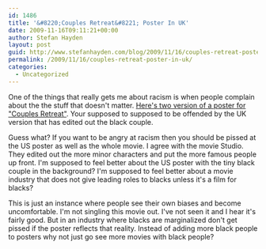 ```yaml
---
id: 1486
title: '&#8220;Couples Retreat&#8221; Poster In UK'
date: 2009-11-16T09:11:21+00:00
author: Stefan Hayden
layout: post
guid: http://www.stefanhayden.com/blog/2009/11/16/couples-retreat-poster-in-uk/
permalink: /2009/11/16/couples-retreat-poster-in-uk/
categories:
  - Uncategorized
---
```

One of the things that really gets me about racism is when people complain about the the stuff that doesn't matter. <a href="http://www.huffingtonpost.com/2009/11/15/couples-retreat-poster-in_n_358276.html">Here's two version of a poster for "Couples Retreat"</a>. Your supposed to supposed to be offended by the UK version that has edited out the black couple.

Guess what? If you want to be angry at racism then you should be pissed at the US poster as well as the whole movie. I agree with the movie Studio. They edited out the more minor characters and put the more famous people up front. I'm supposed to feel better about the US poster with the tiny black couple in the background? I'm supposed to feel better about a movie industry that does not give leading roles to blacks unless it's a film for blacks?

This is just an instance where people see their own biases and become uncomfortable. I'm not singling this movie out. I've not seen it and I hear it's fairly good. But in an industry where blacks are marginalized don't get pissed if the poster reflects that reality. Instead of adding more black people to posters why not just go see more movies with black people?

